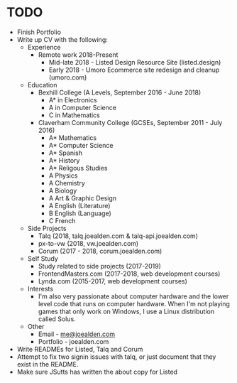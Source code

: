 # TODO

- Finish Portfolio
- Write up CV with the following:
  - Experience
    - Remote work 2018-Present
      - Mid-late 2018 - Listed Design Resource Site (listed.design)
      - Early 2018 - Umoro Ecommerce site redesign and cleanup (umoro.com)
  - Education
    - Bexhill College (A Levels, September 2016 - June 2018)
      - A\* in Electronics
      - A in Computer Science
      - C in Mathematics
    - Claverham Community College (GCSEs, September 2011 - July 2016)
      - A\* Mathematics
      - A\* Computer Science
      - A\* Spanish
      - A\* History
      - A\* Religous Studies
      - A Physics
      - A Chemistry
      - A Biology
      - A Art & Graphic Design
      - A English (Literature)
      - B English (Language)
      - C French
  - Side Projects
    - Talq (2018, talq.joealden.com & talq-api.joealden.com)
    - px-to-vw (2018, vw.joealden.com)
    - Corum (2017 - 2018, corum.joealden.com)
  - Self Study
    - Study related to side projects (2017-2019)
    - FrontendMasters.com (2017-2018, web development courses)
    - Lynda.com (2015-2017, web development courses)
  - Interests
    - I'm also very passionate about computer hardware and the lower level code
      that runs on computer hardware. When I'm not playing games that only work
      on Windows, I use a Linux distribution called Solus.
  - Other
    - Email - me@joealden.com
    - Portfolio - joealden.com
- Write READMEs for Listed, Talq and Corum
- Attempt to fix two signin issues with talq, or just document that they exist
  in the README.
- Make sure JSutts has written the about copy for Listed
